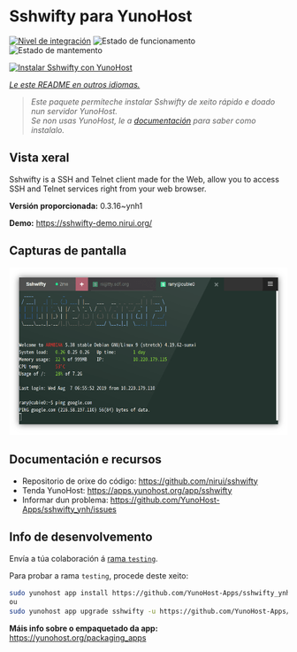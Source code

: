 <!--
NOTA: Este README foi creado automáticamente por <https://github.com/YunoHost/apps/tree/master/tools/readme_generator>
NON debe editarse manualmente.
-->

# Sshwifty para YunoHost

[![Nivel de integración](https://apps.yunohost.org/badge/integration/sshwifty)](https://ci-apps.yunohost.org/ci/apps/sshwifty/)
![Estado de funcionamento](https://apps.yunohost.org/badge/state/sshwifty)
![Estado de mantemento](https://apps.yunohost.org/badge/maintained/sshwifty)

[![Instalar Sshwifty con YunoHost](https://install-app.yunohost.org/install-with-yunohost.svg)](https://install-app.yunohost.org/?app=sshwifty)

*[Le este README en outros idiomas.](./ALL_README.md)*

> *Este paquete permíteche instalar Sshwifty de xeito rápido e doado nun servidor YunoHost.*  
> *Se non usas YunoHost, le a [documentación](https://yunohost.org/install) para saber como instalalo.*

## Vista xeral

Sshwifty is a SSH and Telnet client made for the Web, allow you to access SSH and Telnet services right from your web browser.

**Versión proporcionada:** 0.3.16~ynh1

**Demo:** <https://sshwifty-demo.nirui.org/>

## Capturas de pantalla

![Captura de pantalla de Sshwifty](./doc/screenshots/Screenshot.png)

## Documentación e recursos

- Repositorio de orixe do código: <https://github.com/nirui/sshwifty>
- Tenda YunoHost: <https://apps.yunohost.org/app/sshwifty>
- Informar dun problema: <https://github.com/YunoHost-Apps/sshwifty_ynh/issues>

## Info de desenvolvemento

Envía a túa colaboración á [rama `testing`](https://github.com/YunoHost-Apps/sshwifty_ynh/tree/testing).

Para probar a rama `testing`, procede deste xeito:

```bash
sudo yunohost app install https://github.com/YunoHost-Apps/sshwifty_ynh/tree/testing --debug
ou
sudo yunohost app upgrade sshwifty -u https://github.com/YunoHost-Apps/sshwifty_ynh/tree/testing --debug
```

**Máis info sobre o empaquetado da app:** <https://yunohost.org/packaging_apps>
